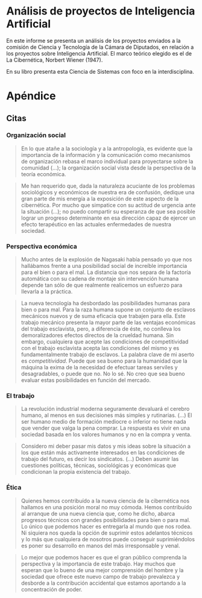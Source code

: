 # Análisis de proyectos de Inteligencia Artificial

En este informe se presenta un análisis de los proyectos enviados a la comisión de Ciencia y Tecnología de la Cámara de Diputados, en relación a los proyectos sobre Inteligencia Artificial. El marco teórico elegido es el de La Cibernética, Norbert Wiener (1947).

En su libro presenta esta Ciencia de Sistemas con foco en la interdisciplina.

# Apéndice

## Citas

### Organización social

> En lo que atañe a la sociología y a la antropología, es evidente que la importancia de la información y la comunicación como mecanismos de organización rebasa el marco individual para proyectarse sobre la comunidad (...); la organización social vista desde la perspectiva de la teoría económica.

> Me han requerido que, dada la naturaleza acuciante de los problemas sociológicos y económicos de nuestra era de confusión, dedique una gran parte de mis energía a la exposición de este aspecto de la cibernética. Por mucho que simpatice con su actitud de urgencia ante la situación (...); no puedo compartir su esperanza de que sea posible lograr un progreso determinante en esa dirección capaz de ejercer un efecto terapéutico en las actuales enfermedades de nuestra sociedad.

### Perspectiva económica

> Mucho antes de la explosión de Nagasaki había pensado yo que nos hallábamos frente a una posibilidad social de increíble importancia para el bien o para el mal. La distancia que nos separa de la factoría automática con su cadena de montaje sin intervención humana depende tan sólo de que realmente realicemos un esfuerzo para llevarla a la práctica.

> La nueva tecnología ha desbordado las posibilidades humanas para bien o para mal. Para la raza humana supone un conjunto de esclavos mecánicos nuevos y de suma eficacia que trabajen para ella. Este trabajo mecánico presenta la mayor parte de las ventajas económicas del trabajo esclavista, pero, a diferencia de éste, no conlleva los demoralizadores efectos directos de la crueldad humana. Sin embargo, cualquiera que acepte las condiciones de competitividad con el trabajo esclavista acepta las condiciones del mismo y es fundamentalmente trabajo de esclavos. La palabra clave de mi aserto es _competitividad_. Puede que sea bueno para la humanidad que la máquina la exima de la necesidad de efectuar tareas serviles y desagradables, o puede que no. No lo sé. No creo que sea bueno evaluar estas posibilidades en función del mercado.

### El trabajo

> La revolución industrial moderna seguramente devaluará el cerebro humano, al menos en sus decisiones más simples y rutinarias. (...) El ser humano medio de formación mediocre o inferior no tiene nada que vender que valga la pena comprar. La respuesta es vivir en una sociedad basada en los valores humanos y no en la compra y venta.

> Considero mi deber pasar mis datos y mis ideas sobre la situación a los que están más activamente interesados en las condiciones de trabajo del futuro, es decir los sindicatos. (...) Deben asumir las cuestiones políticas, técnicas, sociológicas y económicas que condicionan la propia existencia del trabajo.

### Ética

> Quienes hemos contribuído a la nueva ciencia de la cibernética nos hallamos en una posición moral no muy cómoda. Hemos contribuído al arranque de una nueva ciencia que, como he dicho, abarca progresos técnicos con grandes posibilidades para bien o para mal. Lo único que podemos hacer es entregarla al mundo que nos rodea. Ni siquiera nos queda la opción de suprimir estos adelantos técnicos y lo más que cualquiera de nosotros puede conseguir suprimiéndolos es poner su desarrollo en manos del más irresponsable y venal.

> Lo mejor que podemos hacer es que el gran público comprenda la perspectiva y la importancia de este trabajo. Hay muchos que esperan que lo bueno de una mejor comprensión del hombre y la sociedad que ofrece este nuevo campo de trabajo prevalezca y desborde a la contribución accidental que estamos aportando a la concentración de poder.
